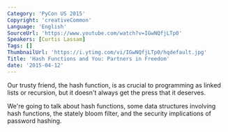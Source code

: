 ```yaml
---
Category: 'PyCon US 2015'
Copyright: 'creativeCommon'
Language: 'English'
SourceUrl: 'https://www.youtube.com/watch?v=IGwNQfjLTp0'
Speakers: [Curtis Lassam]
Tags: []
ThumbnailUrl: 'https://i.ytimg.com/vi/IGwNQfjLTp0/hqdefault.jpg'
Title: 'Hash Functions and You: Partners in Freedom'
date: '2015-04-12'
---
```

Our trusty friend, the hash function, is as crucial to programming as linked lists or recursion, but it doesn't always get the press that it deserves. 

We're going to talk about hash functions, some data structures involving hash functions, the stately bloom filter, and the security implications of password hashing. 
